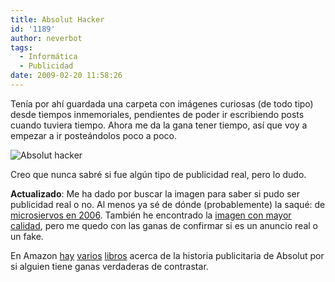 ```yaml
---
title: Absolut Hacker
id: '1189'
author: neverbot
tags:
  - Informática
  - Publicidad
date: 2009-02-20 11:58:26
---
```


Tenía por ahí guardada una carpeta con imágenes curiosas (de todo tipo) desde tiempos inmemoriales, pendientes de poder ir escribiendo posts cuando tuviera tiempo. Ahora me da la gana tener tiempo, así que voy a empezar a ir posteándolos poco a poco.

![Absolut hacker](./absolut-hacker.jpg "Absolut hacker")

Creo que nunca sabré si fue algún tipo de publicidad real, pero lo dudo.

**Actualizado**: Me ha dado por buscar la imagen para saber si pudo ser publicidad real o no. Al menos ya sé de dónde (probablemente) la saqué: de [microsiervos en 2006](http://www.microsiervos.com/archivo/hackers/absolut-hacker.html). También he encontrado la [imagen con mayor calidad](http://www.pixy.cz/pixylophone/obrazky/absolut-hacker.gif), pero me quedo con las ganas de confirmar si es un anuncio real o un fake.

En Amazon [hay](http://www.amazon.com/Absolut-Biography-Bottle-Carl-Hamilton/dp/1587991373/ref=pd_bbs_sr_3?ie=UTF8&s=books&qid=1235128410&sr=8-3) [varios](http://www.amazon.com/Absolut-Book-Vodka-Advertising-Story/dp/1885203292/ref=pd_bbs_sr_1?ie=UTF8&s=books&qid=1235128410&sr=8-1) [libros](http://www.amazon.com/Absolut-Sequel-Advertising-Story-Continues/dp/0794603319/ref=pd_bbs_sr_2?ie=UTF8&s=books&qid=1235128410&sr=8-2) acerca de la historia publicitaria de Absolut por si alguien tiene ganas verdaderas de contrastar.